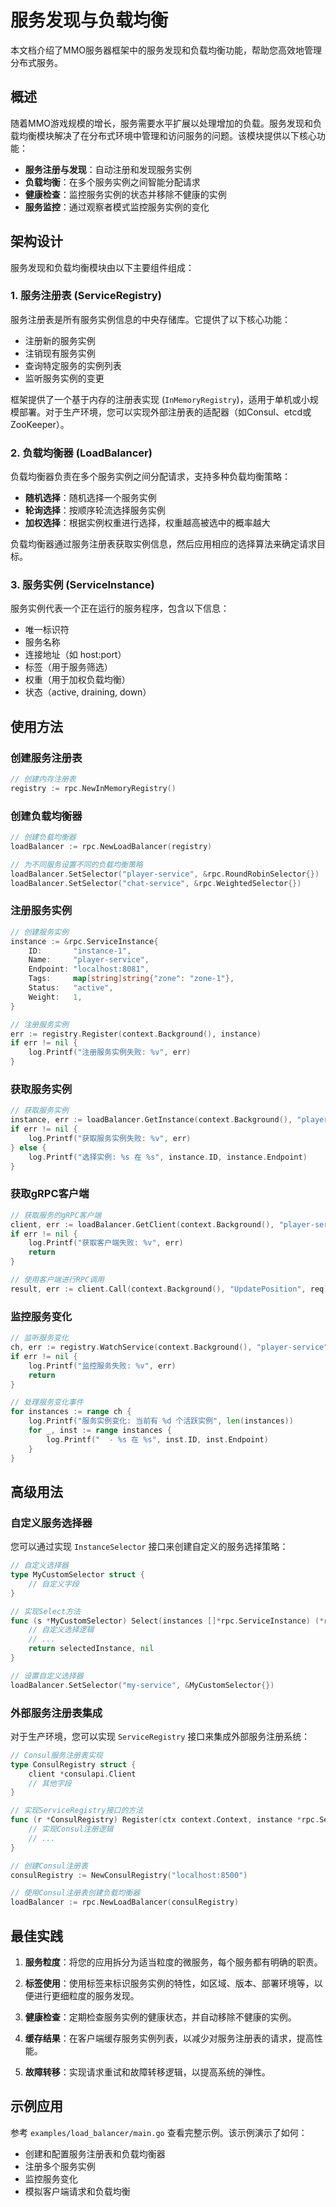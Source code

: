 # 服务发现与负载均衡

本文档介绍了MMO服务器框架中的服务发现和负载均衡功能，帮助您高效地管理分布式服务。

## 概述

随着MMO游戏规模的增长，服务需要水平扩展以处理增加的负载。服务发现和负载均衡模块解决了在分布式环境中管理和访问服务的问题。该模块提供以下核心功能：

- **服务注册与发现**：自动注册和发现服务实例
- **负载均衡**：在多个服务实例之间智能分配请求
- **健康检查**：监控服务实例的状态并移除不健康的实例
- **服务监控**：通过观察者模式监控服务实例的变化

## 架构设计

服务发现和负载均衡模块由以下主要组件组成：

### 1. 服务注册表 (ServiceRegistry)

服务注册表是所有服务实例信息的中央存储库。它提供了以下核心功能：

- 注册新的服务实例
- 注销现有服务实例
- 查询特定服务的实例列表
- 监听服务实例的变更

框架提供了一个基于内存的注册表实现 (`InMemoryRegistry`)，适用于单机或小规模部署。对于生产环境，您可以实现外部注册表的适配器（如Consul、etcd或ZooKeeper）。

### 2. 负载均衡器 (LoadBalancer)

负载均衡器负责在多个服务实例之间分配请求，支持多种负载均衡策略：

- **随机选择**：随机选择一个服务实例
- **轮询选择**：按顺序轮流选择服务实例
- **加权选择**：根据实例权重进行选择，权重越高被选中的概率越大

负载均衡器通过服务注册表获取实例信息，然后应用相应的选择算法来确定请求目标。

### 3. 服务实例 (ServiceInstance)

服务实例代表一个正在运行的服务程序，包含以下信息：

- 唯一标识符
- 服务名称
- 连接地址（如 host:port）
- 标签（用于服务筛选）
- 权重（用于加权负载均衡）
- 状态（active, draining, down）

## 使用方法

### 创建服务注册表

```go
// 创建内存注册表
registry := rpc.NewInMemoryRegistry()
```

### 创建负载均衡器

```go
// 创建负载均衡器
loadBalancer := rpc.NewLoadBalancer(registry)

// 为不同服务设置不同的负载均衡策略
loadBalancer.SetSelector("player-service", &rpc.RoundRobinSelector{})
loadBalancer.SetSelector("chat-service", &rpc.WeightedSelector{})
```

### 注册服务实例

```go
// 创建服务实例
instance := &rpc.ServiceInstance{
    ID:       "instance-1",
    Name:     "player-service",
    Endpoint: "localhost:8081",
    Tags:     map[string]string{"zone": "zone-1"},
    Status:   "active",
    Weight:   1,
}

// 注册服务实例
err := registry.Register(context.Background(), instance)
if err != nil {
    log.Printf("注册服务实例失败: %v", err)
}
```

### 获取服务实例

```go
// 获取服务实例
instance, err := loadBalancer.GetInstance(context.Background(), "player-service")
if err != nil {
    log.Printf("获取服务实例失败: %v", err)
} else {
    log.Printf("选择实例: %s 在 %s", instance.ID, instance.Endpoint)
}
```

### 获取gRPC客户端

```go
// 获取服务的gRPC客户端
client, err := loadBalancer.GetClient(context.Background(), "player-service")
if err != nil {
    log.Printf("获取客户端失败: %v", err)
    return
}

// 使用客户端进行RPC调用
result, err := client.Call(context.Background(), "UpdatePosition", req)
```

### 监控服务变化

```go
// 监听服务变化
ch, err := registry.WatchService(context.Background(), "player-service")
if err != nil {
    log.Printf("监控服务失败: %v", err)
    return
}

// 处理服务变化事件
for instances := range ch {
    log.Printf("服务实例变化: 当前有 %d 个活跃实例", len(instances))
    for _, inst := range instances {
        log.Printf("  - %s 在 %s", inst.ID, inst.Endpoint)
    }
}
```

## 高级用法

### 自定义服务选择器

您可以通过实现 `InstanceSelector` 接口来创建自定义的服务选择策略：

```go
// 自定义选择器
type MyCustomSelector struct {
    // 自定义字段
}

// 实现Select方法
func (s *MyCustomSelector) Select(instances []*rpc.ServiceInstance) (*rpc.ServiceInstance, error) {
    // 自定义选择逻辑
    // ...
    return selectedInstance, nil
}

// 设置自定义选择器
loadBalancer.SetSelector("my-service", &MyCustomSelector{})
```

### 外部服务注册表集成

对于生产环境，您可以实现 `ServiceRegistry` 接口来集成外部服务注册系统：

```go
// Consul服务注册表实现
type ConsulRegistry struct {
    client *consulapi.Client
    // 其他字段
}

// 实现ServiceRegistry接口的方法
func (r *ConsulRegistry) Register(ctx context.Context, instance *rpc.ServiceInstance) error {
    // 实现Consul注册逻辑
    // ...
}

// 创建Consul注册表
consulRegistry := NewConsulRegistry("localhost:8500")

// 使用Consul注册表创建负载均衡器
loadBalancer := rpc.NewLoadBalancer(consulRegistry)
```

## 最佳实践

1. **服务粒度**：将您的应用拆分为适当粒度的微服务，每个服务都有明确的职责。

2. **标签使用**：使用标签来标识服务实例的特性，如区域、版本、部署环境等，以便进行更细粒度的服务发现。

3. **健康检查**：定期检查服务实例的健康状态，并自动移除不健康的实例。

4. **缓存结果**：在客户端缓存服务实例列表，以减少对服务注册表的请求，提高性能。

5. **故障转移**：实现请求重试和故障转移逻辑，以提高系统的弹性。

## 示例应用

参考 `examples/load_balancer/main.go` 查看完整示例。该示例演示了如何：

- 创建和配置服务注册表和负载均衡器
- 注册多个服务实例
- 监控服务变化
- 模拟客户端请求和负载均衡 